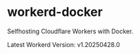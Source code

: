 # workerd-docker 
Selfhosting Cloudflare Workers with Docker.

Latest Workerd Version: v1.20250428.0